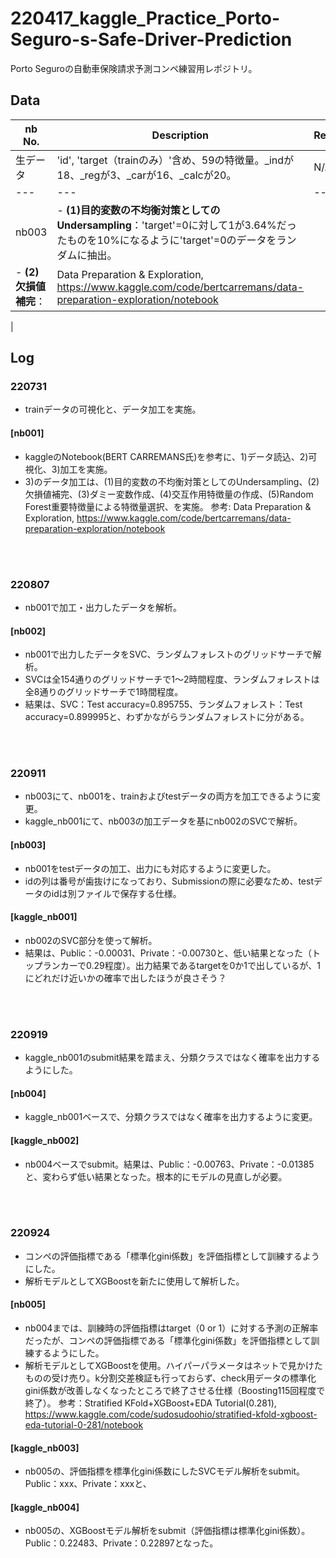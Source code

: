 # 220417_kaggle_Practice_Porto-Seguro-s-Safe-Driver-Prediction
Porto Seguroの自動車保険請求予測コンペ練習用レポジトリ。

## Data 
| nb No. | Description | Reference | 
| --- | --- | --- |
| 生データ | 'id', 'target（trainのみ）'含め、59の特徴量。_indが18、_regが3、_carが16、_calcが20。 | N/A |
| --- | --- | --- |
| nb003 | - **(1)目的変数の不均衡対策としてのUndersampling**：'target'=0に対して1が3.64%だったものを10%になるように'target'=0のデータをランダムに抽出。
- **(2)欠損値補完**：| Data Preparation & Exploration, https://www.kaggle.com/code/bertcarremans/data-preparation-exploration/notebook |
| 

## Log
### 220731
- trainデータの可視化と、データ加工を実施。

#### [nb001]
- kaggleのNotebook(BERT CARREMANS氏)を参考に、1)データ読込、2)可視化、3)加工を実施。
- 3)のデータ加工は、(1)目的変数の不均衡対策としてのUndersampling、(2)欠損値補完、(3)ダミー変数作成、(4)交互作用特徴量の作成、(5)Random Forest重要特徴量による特徴量選択、を実施。
参考: Data Preparation & Exploration, https://www.kaggle.com/code/bertcarremans/data-preparation-exploration/notebook

<br><br>
### 220807
- nb001で加工・出力したデータを解析。

#### [nb002]
- nb001で出力したデータをSVC、ランダムフォレストのグリッドサーチで解析。
- SVCは全154通りのグリッドサーチで1～2時間程度、ランダムフォレストは全8通りのグリッドサーチで1時間程度。
- 結果は、SVC：Test accuracy=0.895755、ランダムフォレスト：Test accuracy=0.899995と、わずかながらランダムフォレストに分がある。

<br><br>
### 220911
- nb003にて、nb001を、trainおよびtestデータの両方を加工できるように変更。
- kaggle_nb001にて、nb003の加工データを基にnb002のSVCで解析。

#### [nb003]
- nb001をtestデータの加工、出力にも対応するように変更した。
- idの列は番号が歯抜けになっており、Submissionの際に必要なため、testデータのidは別ファイルで保存する仕様。

#### [kaggle_nb001]
- nb002のSVC部分を使って解析。
- 結果は、Public：-0.00031、Private：-0.00730と、低い結果となった（トップランカーで0.29程度）。出力結果であるtargetを0か1で出しているが、1にどれだけ近いかの確率で出したほうが良さそう？

<br><br>
### 220919
- kaggle_nb001のsubmit結果を踏まえ、分類クラスではなく確率を出力するようにした。

#### [nb004]
- kaggle_nb001ベースで、分類クラスではなく確率を出力するように変更。

#### [kaggle_nb002]
- nb004ベースでsubmit。結果は、Public：-0.00763、Private：-0.01385と、変わらず低い結果となった。根本的にモデルの見直しが必要。

<br><br>
### 220924
- コンペの評価指標である「標準化gini係数」を評価指標として訓練するようにした。
- 解析モデルとしてXGBoostを新たに使用して解析した。

#### [nb005]
- nb004までは、訓練時の評価指標はtarget（0 or 1）に対する予測の正解率だったが、コンペの評価指標である「標準化gini係数」を評価指標として訓練するようにした。
- 解析モデルとしてXGBoostを使用。ハイパーパラメータはネットで見かけたものの受け売り。k分割交差検証も行っておらず、check用データの標準化gini係数が改善しなくなったところで終了させる仕様（Boosting115回程度で終了）。
参考：Stratified KFold+XGBoost+EDA Tutorial(0.281), https://www.kaggle.com/code/sudosudoohio/stratified-kfold-xgboost-eda-tutorial-0-281/notebook

#### [kaggle_nb003]
- nb005の、評価指標を標準化gini係数にしたSVCモデル解析をsubmit。Public：xxx、Private：xxxと、

#### [kaggle_nb004]
- nb005の、XGBoostモデル解析をsubmit（評価指標は標準化gini係数）。Public：0.22483、Private：0.22897となった。
